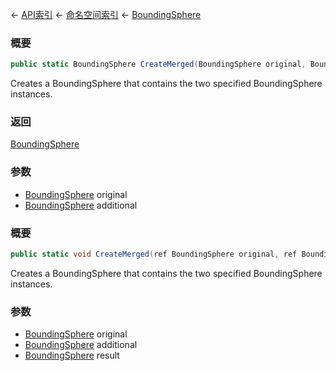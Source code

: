 ← [API索引](Api-Index) ← [命名空间索引](Namespace-Index) ← [BoundingSphere](VRageMath.BoundingSphere)

### 概要

```csharp
public static BoundingSphere CreateMerged(BoundingSphere original, BoundingSphere additional)
```

Creates a BoundingSphere that contains the two specified BoundingSphere instances.

### 返回

[BoundingSphere](VRageMath.BoundingSphere)

### 参数

* [BoundingSphere](VRageMath.BoundingSphere) original
* [BoundingSphere](VRageMath.BoundingSphere) additional
### 概要

```csharp
public static void CreateMerged(ref BoundingSphere original, ref BoundingSphere additional, out BoundingSphere result)
```

Creates a BoundingSphere that contains the two specified BoundingSphere instances.

### 参数

* [BoundingSphere](VRageMath.BoundingSphere) original
* [BoundingSphere](VRageMath.BoundingSphere) additional
* [BoundingSphere](VRageMath.BoundingSphere) result
